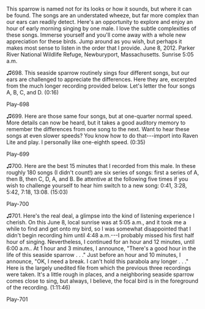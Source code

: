 This sparrow is named not for its looks or how it sounds, but where it
can be found. The songs are an understated wheeze, but far more complex
than our ears can readily detect. Here's an opportunity to explore and
enjoy an hour of early morning singing by one male. I love the subtle
complexities of these songs. Immerse yourself and you'll come away with
a whole new appreciation for these birds. Jump around as you wish, but
perhaps it makes most sense to listen in the order that I provide. June
8, 2012. Parker River National Wildlife Refuge, Newburyport,
Massachusetts. Sunrise 5:05 a.m. 

♫698. This seaside sparrow routinely sings four different songs, but our
ears are challenged to appreciate the differences. Here they are,
excerpted from the much longer recording provided below. Let's letter
the four songs A, B, C, and D. (0:16)

Play-698

♫699. Here are those same four songs, but at one-quarter normal speed.
More details can now be heard, but it takes a good auditory memory to
remember the differences from one song to the next. Want to hear these
songs at even slower speeds? You know how to do that---import into Raven
Lite and play. I personally like one-eighth speed. (0:35)

Play-699

♫700. Here are the best 15 minutes that I recorded from this male. In
these roughly 180 songs (I didn't count!) are six series of songs: first
a series of A, then B, then C, D, A, and B. Be attentive at the
following five times if you wish to challenge yourself to hear him
switch to a new song: 0:41, 3:28, 5:42, 7:18, 13:08. (15:03)

Play-700

♫701. Here's the real deal, a glimpse into the kind of listening
experience I cherish. On this June 8, local sunrise was at 5:05 a.m., and it took me a while to find and get onto my bird,
so I was somewhat disappointed that I didn't begin recording him until
4:48 a.m.---I probably missed his first half hour of
singing. Nevertheless, I continued for an hour and 12 minutes, until
6:00 a.m.. At 1 hour and 3 minutes, I announce, "There's a
good hour in the life of this seaside sparrow . . ." Just before an hour
and 10 minutes, I announce, "OK, I need a break. I can't hold this
parabola any longer . . ." Here is the largely unedited file from which
the previous three recordings were taken. It's a little rough in places,
and a neighboring seaside sparrow comes close to sing, but always, I
believe, the focal bird is in the foreground of the recording. (1:11:46)

Play-701
